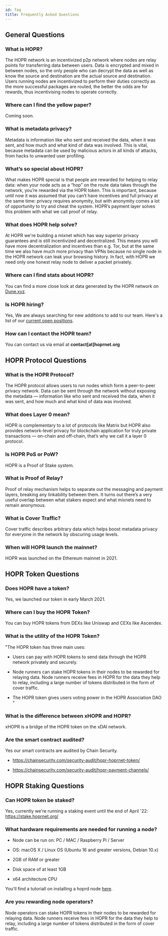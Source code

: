```yaml
---
id: faq
title: Frequently Asked Questions
---
```


## General Questions

### What is HOPR?

The HOPR network is an incentivized p2p network where nodes are relay points for transferring data between users. Data is encrypted and mixed in between nodes, so the only people who can decrypt the data as well as know the source and destination are the actual source and destination. Users running nodes are incentivized to perform their duties correctly as the more successful packages are routed, the better the odds are for rewards, thus incentivising nodes to operate correctly.

### Where can I find the yellow paper?

Coming soon.

### What is metadata privacy?

Metadata is information like who sent and received the data, when it was sent, and how much and what kind of data was involved. This is vital, because metadata can be used by malicious actors in all kinds of attacks, from hacks to unwanted user profiling.

### What’s so special about HOPR?	

What makes HOPR special is that people are rewarded for helping to relay data: when your node acts as a “hop” on the route data takes through the network, you’re rewarded via the HOPR token. This is important, because until now it was assumed that you can’t have incentives and full privacy at the same time: privacy requires anonymity, but with anonymity comes a lot of opportunity to try and cheat the system. HOPR’s payment layer solves this problem with what we call proof of relay.

### What does HOPR help solve?

At HOPR we're building a mixnet which has way superior privacy guarantees and is still incentivized and decentralized. This means you will have more decentralization and incentives than e.g. Tor, but at the same time we also have much more privacy than VPNs because no single node in the HOPR network can leak your browsing history. In fact, with HOPR we need only one honest relay node to deliver a packet privately.

### Where can I find stats about HOPR? 

You can find a more close look at data generated by the HOPR network on [Dune.xyz](https://dune.xyz/hoprnet).

### Is HOPR hiring?	

Yes, We are always searching for new additions to add to our team. Here's a list of our [current open positions](https://hoprnet.jobbase.io).

### How can I contact the HOPR team?

You can contact us via email at <b>contact[at]hoprnet.org</b>

## HOPR Protocol Questions

### What is the HOPR Protocol?

The HOPR protocol allows users to run nodes which form a peer-to-peer privacy network. Data can be sent through the network without exposing the metadata — information like who sent and received the data, when it was sent, and how much and what kind of data was involved.

### What does Layer 0 mean?

HOPR is complementary to a lot of protocols like Matrix but HOPR also provides network-level privacy for blockchain application for truly private transactions — on-chain and off-chain, that’s why we call it a layer 0 protocol.

### Is HOPR PoS or PoW?	

HOPR is a Proof of Stake system.

### What is Proof of Relay?	

Proof of relay mechanism helps to separate out the messaging and payment layers, breaking any linkability between them. It turns out there’s a very useful overlap between what stakers expect and what mixnets need to remain anonymous.

### What is Cover Traffic?	

Cover traffic describes arbitrary data which helps boost metadata privacy for everyone in the network by obscuring usage levels.

### When will HOPR launch the mainnet?	

HOPR was launched on the Ethereum mainnet in 2021.

## HOPR Token Questions

### Does HOPR have a token?

Yes, we launched our token in early March 2021.

### Where can I buy the HOPR Token?

You can buy HOPR tokens from DEXs like Uniswap and CEXs like Ascendex.

### What is the utility of the HOPR Token?

"The HOPR token has three main uses: 

- Users can pay with HOPR tokens to send data through the HOPR network privately and securely.

- Node runners can stake HOPR tokens in their nodes to be rewarded for relaying data. Node runners receive fees in HOPR for the data they help to relay, including a large number of tokens distributed in the form of cover traffic.

- The HOPR token gives users voting power in the HOPR Association DAO
"

### What is the difference between xHOPR and HOPR?

xHOPR is a bridge of the HOPR token on the xDAI network.

### Are the smart contract audited?

Yes our smart contracts are audited by Chain Security.

- https://chainsecurity.com/security-audit/hopr-hoprnet-token/

- https://chainsecurity.com/security-audit/hopr-payment-channels/

## HOPR Staking Questions

### Can HOPR token be staked? 

Yes, currently we're running a staking event until the end of April '22: https://stake.hoprnet.org/

### What hardware requirements are needed for running a node?

- Node can be run on: PC / MAC / Raspberry Pi / Server

- OS: macOS X / Linux OS (Ubuntu 16 and greater versions, Debian 10.x)

- 2GB of RAM or greater

- Disk space of at least 1GB

- x64 architecture CPU

You'll find a tutoriall on installing a hoprd node [here](node/start-here).

### Are you rewarding node operators?

Node operators can stake HOPR tokens in their nodes to be rewarded for relaying data. Node runners receive fees in HOPR for the data they help to relay, including a large number of tokens distributed in the form of cover traffic.
